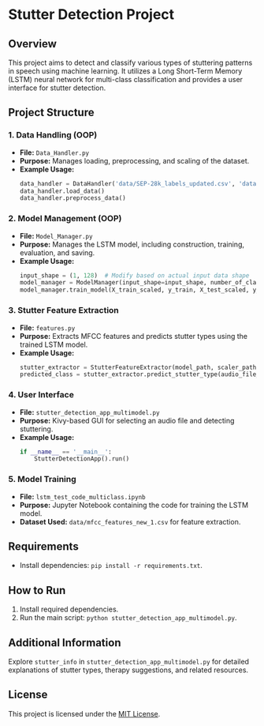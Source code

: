 


# Stutter Detection Project

## Overview

This project aims to detect and classify various types of stuttering patterns in speech using machine learning. It utilizes a Long Short-Term Memory (LSTM) neural network for multi-class classification and provides a user interface for stutter detection.

## Project Structure

### 1. Data Handling (OOP)

- **File:** `Data_Handler.py`
- **Purpose:** Manages loading, preprocessing, and scaling of the dataset.
- **Example Usage:**
  ```python
  data_handler = DataHandler('data/SEP-28k_labels_updated.csv', 'data/mfcc_features_new_1.csv')
  data_handler.load_data()
  data_handler.preprocess_data()
  ```

### 2. Model Management (OOP)

- **File:** `Model_Manager.py`
- **Purpose:** Manages the LSTM model, including construction, training, evaluation, and saving.
- **Example Usage:**
  ```python
  input_shape = (1, 128)  # Modify based on actual input data shape
  model_manager = ModelManager(input_shape=input_shape, number_of_classes=y_train.shape[1])
  model_manager.train_model(X_train_scaled, y_train, X_test_scaled, y_test)
  ```

### 3. Stutter Feature Extraction

- **File:** `features.py`
- **Purpose:** Extracts MFCC features and predicts stutter types using the trained LSTM model.
- **Example Usage:**
  ```python
  stutter_extractor = StutterFeatureExtractor(model_path, scaler_path)
  predicted_class = stutter_extractor.predict_stutter_type(audio_file_path)
  ```

### 4. User Interface

- **File:** `stutter_detection_app_multimodel.py`
- **Purpose:** Kivy-based GUI for selecting an audio file and detecting stuttering.
- **Example Usage:**
  ```python
  if __name__ == '__main__':
      StutterDetectionApp().run()
  ```

### 5. Model Training

- **File:** `lstm_test_code_multiclass.ipynb`
- **Purpose:** Jupyter Notebook containing the code for training the LSTM model.
- **Dataset Used:** `data/mfcc_features_new_1.csv` for feature extraction.

## Requirements

- Install dependencies: `pip install -r requirements.txt`.

## How to Run

1. Install required dependencies.
2. Run the main script: `python stutter_detection_app_multimodel.py`.

## Additional Information

Explore `stutter_info` in `stutter_detection_app_multimodel.py` for detailed explanations of stutter types, therapy suggestions, and related resources.

## License

This project is licensed under the [MIT License](LICENSE).
```

